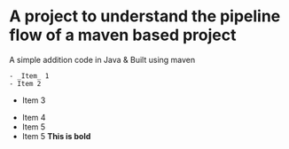 # A project to understand the pipeline flow of a maven based project
A simple addition code in Java & Built using maven
```
- _Item_ 1
- Item 2
```
- Item 3

* Item 4
* Item 5
* Item 5
**This is bold**
